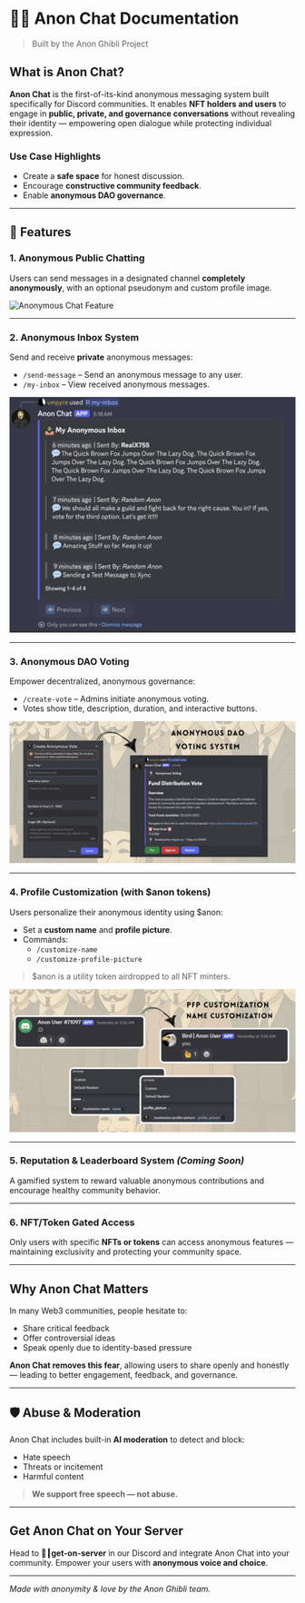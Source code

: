 # 🕵️‍♂️ Anon Chat Documentation
> Built by the Anon Ghibli Project

## What is Anon Chat?
**Anon Chat** is the first-of-its-kind anonymous messaging system built specifically for Discord communities. It enables **NFT holders and users** to engage in **public, private, and governance conversations** without revealing their identity — empowering open dialogue while protecting individual expression.

### Use Case Highlights
- Create a **safe space** for honest discussion.
- Encourage **constructive community feedback**.
- Enable **anonymous DAO governance**.

---

## 🧩 Features

### 1. Anonymous Public Chatting
Users can send messages in a designated channel **completely anonymously**, with an optional pseudonym and custom profile image.

![Anonymous Chat Feature](https://github.com/vmpyre/Project-V/blob/main/anon-chat/anon-chat-1.png)

---

### 2. Anonymous Inbox System
Send and receive **private** anonymous messages:
- `/send-message` – Send an anonymous message to any user.
- `/my-inbox` – View received anonymous messages.

![Anonymous Inbox Feature](https://github.com/vmpyre/Project-V/blob/main/anon-chat/anon-chat-3.png)

---

### 3. Anonymous DAO Voting
Empower decentralized, anonymous governance:
- `/create-vote` – Admins initiate anonymous voting.
- Votes show title, description, duration, and interactive buttons.

![Anonymous DAO Voting Feature](https://github.com/vmpyre/Project-V/blob/main/anon-chat/anon-chat-4.png)

---

### 4. Profile Customization (with $anon tokens)
Users personalize their anonymous identity using $anon:
- Set a **custom name** and **profile picture**.
- Commands:
  - `/customize-name`
  - `/customize-profile-picture`

> $anon is a utility token airdropped to all NFT minters.

![Profile Customization Feature](https://github.com/vmpyre/Project-V/blob/main/anon-chat/anon-chat-2.png)

---

### 5. Reputation & Leaderboard System *(Coming Soon)*
A gamified system to reward valuable anonymous contributions and encourage healthy community behavior.

---

### 6. NFT/Token Gated Access
Only users with specific **NFTs or tokens** can access anonymous features — maintaining exclusivity and protecting your community space.

---

## Why Anon Chat Matters
In many Web3 communities, people hesitate to:
- Share critical feedback
- Offer controversial ideas
- Speak openly due to identity-based pressure

**Anon Chat removes this fear**, allowing users to share openly and honestly — leading to better engagement, feedback, and governance.

---

## 🛡️ Abuse & Moderation
Anon Chat includes built-in **AI moderation** to detect and block:
- Hate speech
- Threats or incitement
- Harmful content

> **We support free speech — not abuse.**

---

## Get Anon Chat on Your Server
Head to **🤖┃get-on-server** in our Discord and integrate Anon Chat into your community. Empower your users with **anonymous voice and choice**.

---

*Made with anonymity & love by the Anon Ghibli team.*
